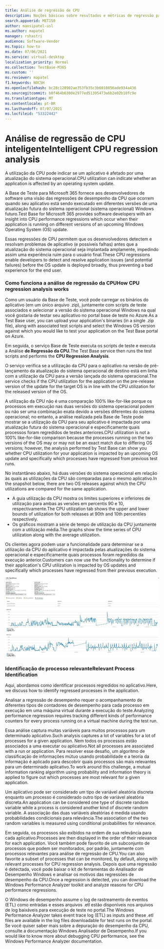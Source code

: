 ```yaml
---
title: Análise de regressão de CPU
description: Noções básicas sobre resultados e métricas de regressão para consumo de CPU
search.appverid: MET150
author: mansipatel-usl
ms.author: mapatel
manager: rshastri
audience: Software-Vendor
ms.topic: how-to
ms.date: 07/06/2021
ms.service: virtual-desktop
localization_priority: Normal
ms.collection: TestBase-M365
ms.custom: ''
ms.reviewer: mapatel
f1.keywords: NOCSH
ms.openlocfilehash: bc28c128902ae353fb35c3b6010856ade934a436
ms.sourcegitcommit: b0f464b6300e2977ed51395473a6b2e02b18fc9e
ms.translationtype: MT
ms.contentlocale: pt-BR
ms.lasthandoff: 07/07/2021
ms.locfileid: "53322442"
---
```

# <a name="intelligent-cpu-regression-analysis"></a><span data-ttu-id="3d31e-103">Análise de regressão de CPU inteligente</span><span class="sxs-lookup"><span data-stu-id="3d31e-103">Intelligent CPU regression analysis</span></span>

<span data-ttu-id="3d31e-104">A utilização da CPU pode indicar se um aplicativo é afetado por uma atualização do sistema operacional.</span><span class="sxs-lookup"><span data-stu-id="3d31e-104">CPU utilization can indicate whether an application is affected by an operating system update.</span></span> 

<span data-ttu-id="3d31e-105">A Base de Teste para Microsoft 365 fornece aos desenvolvedores de software uma visão das regressões de desempenho da CPU que ocorrem quando seu aplicativo está sendo executado em diferentes versões de uma atualização futura do sistema operacional (sistema operacional) Windows futuro.</span><span class="sxs-lookup"><span data-stu-id="3d31e-105">Test Base for Microsoft 365 provides software developers with an insight into CPU performance regressions which occur when their application is running on different versions of an upcoming Windows Operating System (OS) update.</span></span> 

<span data-ttu-id="3d31e-106">Essas regressões de CPU permitem que os desenvolvedores detectem e resolvam problemas de aplicativo (e possíveis falhas) antes que a atualização do sistema operacional seja implantada amplamente, impedindo assim uma experiência ruim para o usuário final.</span><span class="sxs-lookup"><span data-stu-id="3d31e-106">These CPU regressions enable developers to detect and resolve application issues (and potential failures) before the OS update is deployed broadly, thus preventing a bad experience for the end user.</span></span>


### <a name="how-cpu-regression-analysis-works"></a><span data-ttu-id="3d31e-107">Como funciona a análise de regressão da CPU</span><span class="sxs-lookup"><span data-stu-id="3d31e-107">How CPU regression analysis works</span></span> ###

<span data-ttu-id="3d31e-108">Como um usuário da Base de Teste, você pode carregar os binários do aplicativo (em um único arquivo .zip), juntamente com scripts de teste associados e selecionar a versão do sistema operacional Windows na qual você gostaria de testar seu aplicativo no portal base de teste no Azure.</span><span class="sxs-lookup"><span data-stu-id="3d31e-108">As a Test Base user, you can upload your application's binaries (in a single .zip file), along with associated test scripts and select the Windows OS version against which you would like to test your application on the Test Base portal on Azure.</span></span> 

<span data-ttu-id="3d31e-109">Em seguida, o serviço Base de Teste executa os scripts de teste e executa a Análise **de Regressão da CPU.**</span><span class="sxs-lookup"><span data-stu-id="3d31e-109">The Test Base service then runs the test scripts and performs the **CPU Regression Analysis**.</span></span> 

<span data-ttu-id="3d31e-110">O serviço verifica se a utilização da CPU para o aplicativo na versão de pré-lançamento da atualização do sistema operacional de destino está em linha com a utilização da CPU para a versão lançada do sistema operacional.</span><span class="sxs-lookup"><span data-stu-id="3d31e-110">The service checks if the CPU utilization for the application on the pre-release version of the update for the target OS is in line with the CPU utilization for the released version of the OS.</span></span> 

<span data-ttu-id="3d31e-111">A utilização da CPU não é uma comparação 100% like-for-like porque os processos em execução nas duas versões do sistema operacional podem ou não ser uma combinação exata devido a versões diferentes do sistema operacional; no entanto, a análise realizada pela Base de Teste pode mostrar se a utilização da CPU para seu aplicativo é impactada por uma atualização futura do sistema operacional e especificamente quais processos foram regredidos de testes anteriores.</span><span class="sxs-lookup"><span data-stu-id="3d31e-111">CPU utilization is not a 100% like-for-like comparison because the processes running on the two versions of the OS may or may not be an exact match due to differing OS versions; however, the analysis performed by Test Base can show you whether CPU utilization for your application is impacted by an upcoming OS update and specifically which processes have regressed from previous test runs.</span></span>

<span data-ttu-id="3d31e-112">No instantâneo abaixo, há duas versões do sistema operacional em relação às quais as utilizações da CPU são comparadas para o mesmo aplicativo.</span><span class="sxs-lookup"><span data-stu-id="3d31e-112">In the snapshot below, there are two OS releases against which the CPU utilizations are compared for the same application.</span></span> 
-   <span data-ttu-id="3d31e-113">A guia utilização da CPU mostra os limites superiores e inferiores de utilização para ambas as versões em percentis 90 e 10, respectivamente.</span><span class="sxs-lookup"><span data-stu-id="3d31e-113">The CPU utilization tab shows the upper and lower bounds of utilization for both releases at 90th and 10th percentiles respectively.</span></span> 
-   <span data-ttu-id="3d31e-114">Os gráficos mostram a série de tempo de utilização da CPU juntamente com a utilização média.</span><span class="sxs-lookup"><span data-stu-id="3d31e-114">The graphs show the time series of CPU utilization along with the average utilization.</span></span> 

<span data-ttu-id="3d31e-115">Os clientes agora podem usar a funcionalidade para determinar se a utilização da CPU do aplicativo é impactada pelas atualizações do sistema operacional e especificamente quais processos foram regredidos da execução anterior.</span><span class="sxs-lookup"><span data-stu-id="3d31e-115">Customers can now use the functionality to determine if their application's CPU utilization is impacted by OS updates and specifically which processes have regressed from their previous execution.</span></span>


![Análise de regressão de CPU](Media/cpu-regression-analysis.jpg)

### <a name="relevant-process-identification"></a><span data-ttu-id="3d31e-117">Identificação de processo relevante</span><span class="sxs-lookup"><span data-stu-id="3d31e-117">Relevant Process Identification</span></span> ###

<span data-ttu-id="3d31e-118">Aqui, abordamos como identificar processos regredidos no aplicativo.</span><span class="sxs-lookup"><span data-stu-id="3d31e-118">Here, we discuss how to identify regressed processes in the application.</span></span> 

<span data-ttu-id="3d31e-119">Analisar a regressão de desempenho requer o acompanhamento de diferentes tipos de contadores de desempenho para cada processo em execução em uma máquina virtual durante a execução do teste.</span><span class="sxs-lookup"><span data-stu-id="3d31e-119">Analyzing performance regression requires tracking different kinds of performance counters for every process running on a virtual machine during the test run.</span></span> 

<span data-ttu-id="3d31e-120">Essa análise captura muitas variáveis para muitos processos para um determinado aplicativo.</span><span class="sxs-lookup"><span data-stu-id="3d31e-120">Such analysis captures a lot of variables for a lot of processes for a given application.</span></span> <span data-ttu-id="3d31e-121">Nem todos os processos estão associados a uma executar ou aplicativo.</span><span class="sxs-lookup"><span data-stu-id="3d31e-121">Not all processes are associated with a run or application.</span></span> <span data-ttu-id="3d31e-122">Para resolver esse desafio, um algoritmo de classificação de informações mútuo usando probabilidade e a teoria da informação é aplicado para descobrir quais processos são mais relevantes para um determinado aplicativo.</span><span class="sxs-lookup"><span data-stu-id="3d31e-122">To work around this challenge, a mutual information ranking algorithm using probability and information theory is applied to figure out which processes are most relevant for a given application.</span></span> 

<span data-ttu-id="3d31e-123">Um aplicativo pode ser considerado um tipo de variável aleatória discreta enquanto um processo é considerado outro tipo de variável aleatória discreta.</span><span class="sxs-lookup"><span data-stu-id="3d31e-123">An application can be considered one type of discrete random variable while a process is considered another kind of discrete random variable.</span></span> <span data-ttu-id="3d31e-124">A associação das duas variáveis aleatórias é medida usando probabilidades condicionais para relevância.</span><span class="sxs-lookup"><span data-stu-id="3d31e-124">The association of the two random variables is measured using conditional probabilities for relevance.</span></span> 

<span data-ttu-id="3d31e-125">Em seguida, os processos são exibidos na ordem de sua relevância para cada aplicativo.</span><span class="sxs-lookup"><span data-stu-id="3d31e-125">Processes are then displayed in the order of their relevance for each application.</span></span> <span data-ttu-id="3d31e-126">Você também pode favorito de um subconjunto de processos que podem ser monitorados, por padrão, juntamente com processos relevantes para análise de regressão de CPU.</span><span class="sxs-lookup"><span data-stu-id="3d31e-126">You can also favorite a subset of processes that can be monitored, by default, along with relevant processes for CPU regression analysis.</span></span> <span data-ttu-id="3d31e-127">Depois que uma regressão é detectada, você pode baixar o kit de ferramentas do Analisador de Desempenho Windows e analisar os motivos das regressões de desempenho da CPU.</span><span class="sxs-lookup"><span data-stu-id="3d31e-127">Once a regression is detected, you can download the Windows Performance Analyzer toolkit and analyze reasons for CPU performance regressions.</span></span> 

<span data-ttu-id="3d31e-128">O Windows de desempenho assume o log de rastreamento de eventos (ETL) como entradas e esses arquivos .etl estão disponíveis nos arquivos de log baixáveis para execução de teste no portal.</span><span class="sxs-lookup"><span data-stu-id="3d31e-128">The Windows Performance Analyzer takes event trace log (ETL) as inputs and these .etl files are available in the log files downloadable for test runs on the portal.</span></span> <span data-ttu-id="3d31e-129">Se você quiser saber mais sobre a depuração do desempenho da CPU, consulte a documentação Windows Analisador de Desempenho.</span><span class="sxs-lookup"><span data-stu-id="3d31e-129">If you would like to know more about debugging CPU performance, see the Windows Performance Analyzer documentation.</span></span>

